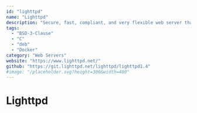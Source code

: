 ```yaml
---
id: "lighttpd"
name: "Lighttpd"
description: "Secure, fast, compliant, and very flexible web server that has been optimized for high-performance environments."
tags:
  - "BSD-3-Clause"
  - "C"
  - "deb"
  - "Docker"
category: "Web Servers"
website: "https://www.lighttpd.net/"
github: "https://git.lighttpd.net/lighttpd/lighttpd1.4"
#image: "/placeholder.svg?height=300&width=400"
---
```


# Lighttpd
